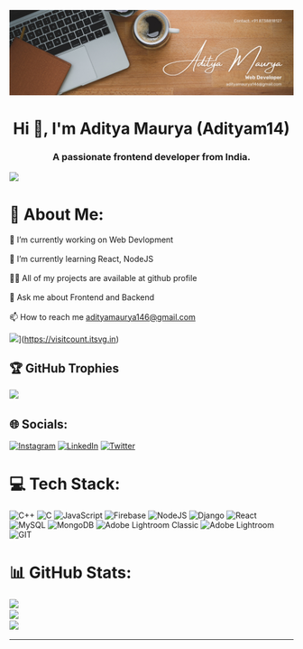 ![logo](https://github.com/Adityam14/Adityam14/blob/main/Brown%20Wood%20Minimalist%20Profile%20LinkedIn%20Banner.png)
<h1 align="center">Hi 👋, I'm Aditya Maurya (Adityam14)</h1>

<h3 align="center">A passionate frontend developer from India.</h3>

[![](https://visitcount.itsvg.in/api?id=Adityam14&icon=0&color=12)](https://visitcount.itsvg.in)

# 💫 About Me:
🔭 I’m currently working on Web Devlopment<br><br>🌱 I’m currently learning React, NodeJS<br><br>👨‍💻 All of my projects are available at github profile<br><br>💬 Ask me about Frontend and Backend<br><br>📫 How to reach me adityamaurya146@gmail.com

![](https://visitcount.itsvg.in/api?id=Adityam14&icon=4&color=0)](https://visitcount.itsvg.in)

## 🏆 GitHub Trophies
![](https://github-profile-trophy.vercel.app/?username=Adityam14&theme=nord&no-frame=false&no-bg=false&margin-w=4)


## 🌐 Socials:
[![Instagram](https://img.shields.io/badge/Instagram-%23E4405F.svg?logo=Instagram&logoColor=white)](https://instagram.com/_adi1tya_) [![LinkedIn](https://img.shields.io/badge/LinkedIn-%230077B5.svg?logo=linkedin&logoColor=white)](https://linkedin.com/in/aditya-maurya-1b0029202) [![Twitter](https://img.shields.io/badge/Twitter-%231DA1F2.svg?logo=Twitter&logoColor=white)](https://twitter.com/AdityaM92931606) 

# 💻 Tech Stack:
![C++](https://img.shields.io/badge/c++-%2300599C.svg?style=for-the-badge&logo=c%2B%2B&logoColor=white) ![C](https://img.shields.io/badge/c-%2300599C.svg?style=for-the-badge&logo=c&logoColor=white) ![JavaScript](https://img.shields.io/badge/javascript-%23323330.svg?style=for-the-badge&logo=javascript&logoColor=%23F7DF1E) ![Firebase](https://img.shields.io/badge/firebase-%23039BE5.svg?style=for-the-badge&logo=firebase) ![NodeJS](https://img.shields.io/badge/node.js-6DA55F?style=for-the-badge&logo=node.js&logoColor=white) ![Django](https://img.shields.io/badge/django-%23092E20.svg?style=for-the-badge&logo=django&logoColor=white) ![React](https://img.shields.io/badge/react-%2320232a.svg?style=for-the-badge&logo=react&logoColor=%2361DAFB) ![MySQL](https://img.shields.io/badge/mysql-%2300000f.svg?style=for-the-badge&logo=mysql&logoColor=white) ![MongoDB](https://img.shields.io/badge/MongoDB-%234ea94b.svg?style=for-the-badge&logo=mongodb&logoColor=white) ![Adobe Lightroom Classic](https://img.shields.io/badge/Adobe%20Lightroom%20Classic-31A8FF.svg?style=for-the-badge&logo=Adobe%20Lightroom%20Classic&logoColor=white) ![Adobe Lightroom](https://img.shields.io/badge/Adobe%20Lightroom-31A8FF.svg?style=for-the-badge&logo=Adobe%20Lightroom&logoColor=white) ![GIT](https://img.shields.io/badge/Git-fc6d26?style=for-the-badge&logo=git&logoColor=white)
# 📊 GitHub Stats:
![](https://github-readme-stats.vercel.app/api?username=Adityam14&theme=tokyonight&hide_border=false&include_all_commits=false&count_private=true)<br/>
![](https://github-readme-streak-stats.herokuapp.com/?user=Adityam14&theme=tokyonight&hide_border=false)<br/>
![](https://github-readme-stats.vercel.app/api/top-langs/?username=Adityam14&theme=tokyonight&hide_border=false&include_all_commits=false&count_private=true&layout=compact)



---


<!-- Proudly created with GPRM ( https://gprm.itsvg.in ) -->

